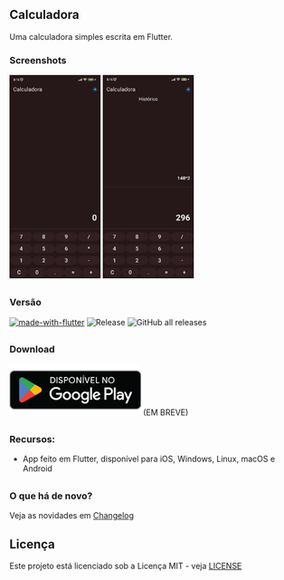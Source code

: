 ## Calculadora
Uma calculadora simples escrita em Flutter.

### Screenshots

<img src="screenshots/preview.jpg?raw=true" width="32%"> <img src="screenshots/preview2.jpg?raw=true" width="32%">

##

### Versão
[![made-with-flutter](https://img.shields.io/badge/Made%20with-Flutter-1f425f.svg)](https://flutter.dev/)
![Release](https://img.shields.io/github/v/release/hendrilmendes/Calculadora)
![GitHub all releases](https://img.shields.io/github/downloads/hendrilmendes/Calculadora/total?color=white&style=plastic)
##

### Download

[<img src="img/get_google-play.png"
     alt="Baixar pela Google Play"
     height="90">](https://play.google.com/store/apps/details?id=com.github.hendrilmendes.calculadora)
     (EM BREVE)
##

### Recursos:

* App feito em Flutter, disponível para iOS, Windows, Linux, macOS e Android
##

### O que há de novo?

Veja as novidades em [Changelog](CHANGELOG.md)
##

## Licença
Este projeto está licenciado sob a Licença MIT - veja [LICENSE](LICENSE.md)

